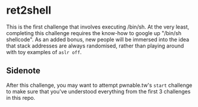 # ret2shell

This is the first challenge that involves executing /bin/sh. At the very least, completing this challenge requires the know-how to google up "/bin/sh shellcode". 
As an added bonus, new people will be immersed into the idea that stack addresses are always randomised, rather than playing around with toy examples of `aslr off`.

## Sidenote

After this challenge, you may want to attempt pwnable.tw's `start` challenge to make sure that you've understood everything from the first 3 challenges in this repo.

